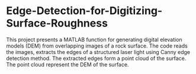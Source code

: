 # Edge-Detection-for-Digitizing-Surface-Roughness
This project presents a MATLAB function for generating digital elevation models (DEM) from overlapping images of a rock surface. The code reads the images, extracts the edges of a structured laser light using Canny edge detection method. The extracted edges form a point cloud of the surface. The point cloud represent the DEM of the surface.
